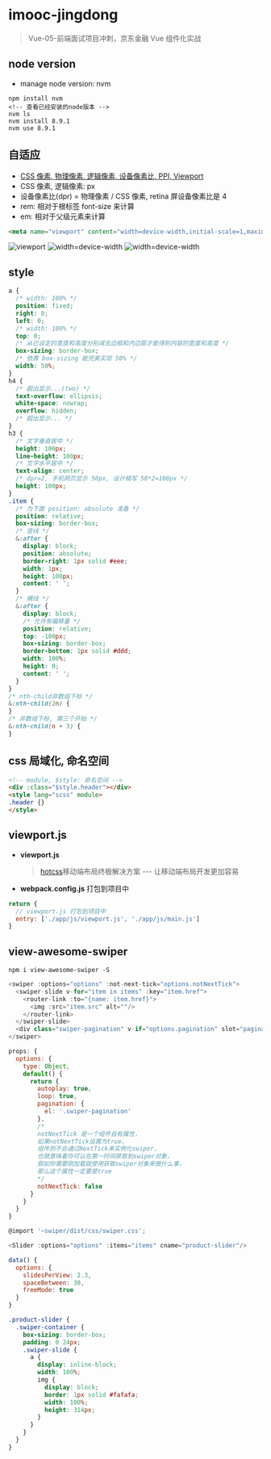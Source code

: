 ﻿# imooc-jingdong

> Vue-05-前端面试项目冲刺，京东金融 Vue 组件化实战

## node version

- manage node version: nvm

```console
npm install nvm
<!-- 查看已经安装的node版本 -->
nvm ls
nvm install 8.9.1
nvm use 8.9.1
```

## 自适应

- [CSS 像素, 物理像素, 逻辑像素, 设备像素比, PPI, Viewport](https://github.com/jawil/blog/issues/21)
- CSS 像素, 逻辑像素: px
- 设备像素比(dpr) = 物理像素 / CSS 像素, retina 屏设备像素比是 4
- rem: 相对于根标签 font-size 来计算
- em: 相对于父级元素来计算

```html
<meta name="viewport" content="width=device-width,initial-scale=1,maximum-scale=1,minimum-scale=1,user-scalable=no,minimal-ui">
```

![viewport](static/Q1.png)
![width=device-width](static/Q2.png)
![width=device-width](static/Q3.png)

## style

```css
a {
  /* width: 100% */
  position: fixed;
  right: 0;
  left: 0;
  /* width: 100% */
  top: 0;
  /* 从已设定的宽度和高度分别减去边框和内边距才能得到内容的宽度和高度 */
  box-sizing: border-box;
  /* 依靠 box-sizing 能完美实现 50% */
  width: 50%;
}
h4 {
  /* 超出显示...(two) */
  text-overflow: ellipsis;
  white-space: nowrap;
  overflow: hidden;
  /* 超出显示... */
}
h3 {
  /* 文字垂直居中 */
  height: 100px;
  line-height: 100px;
  /* 文字水平居中 */
  text-align: center;
  /* dpr=2, 手机网页显示 50px, 设计稿写 50*2=100px */
  height: 100px;
}
.item {
  /* 为下面 position: absolute 准备 */
  position: relative;
  box-sizing: border-box;
  /* 竖线 */
  &:after {
    display: block;
    position: absolute;
    border-right: 1px solid #eee;
    width: 1px;
    height: 100px;
    content: ' ';
  }
  /* 横线 */
  &:after {
    display: block;
    /* 允许有偏移量 */
    position: relative;
    top: -100px;
    box-sizing: border-box;
    border-bottom: 1px solid #ddd;
    width: 100%;
    height: 0;
    content: ' ';
  }
}
/* nth-child非数组下标 */
&:nth-child(2n) {
}
/* 非数组下标, 第三个开始 */
&:nth-child(n + 3) {
}
```

## css 局域化, 命名空间

```html
<!-- module, $style: 命名空间 -->
<div :class="$style.header"></div>
<style lang="scss" module>
.header {}
</style>
```

## viewport.js

- **viewport.js**
  > [hotcss](https://github.com/imochen/hotcss)移动端布局终极解决方案 --- 让移动端布局开发更加容易
- **webpack.config.js** 打包到项目中

```js
return {
  // viewport.js 打包到项目中
  entry: ['./app/js/viewport.js', './app/js/main.js']
}
```

## view-awesome-swiper

```node
npm i view-awesome-swiper -S
```

<!-- 常见的轮播图 -->

```js
<swiper :options="options" :not-next-tick="options.notNextTick">
  <swiper-slide v-for="item in items" :key="item.href">
    <router-link :to="{name: item.href}">
      <img :src="item.src" alt=""/>
    </router-link>
  </swiper-slide>
  <div class="swiper-pagination" v-if="options.pagination" slot="pagination"/>
</swiper>

props: {
  options: {
    type: Object,
    default() {
      return {
        autoplay: true,
        loop: true,
        pagination: {
          el: '.swiper-pagination'
        },
        /*
        notNextTick 是一个组件自有属性，
        如果notNextTick设置为true，
        组件则不会通过NextTick来实例化swiper，
        也就意味着你可以在第一时间获取到swiper对象，
        假如你需要刚加载就使用获取swiper对象来做什么事，
        那么这个属性一定要是true
        */
        notNextTick: false
      }
    }
  }
}

@import '~swiper/dist/css/swiper.css';
```

<!-- 横向的轮播图 -->

```js
<Slider :options="options" :items="items" cname="product-slider"/>

data() {
  options: {
    slidesPerView: 2.3,
    spaceBetween: 30,
    freeMode: true
  }
}
```

```css
.product-slider {
  .swiper-container {
    box-sizing: border-box;
    padding: 0 24px;
    .swiper-slide {
      a {
        display: inline-block;
        width: 100%;
        img {
          display: block;
          border: 1px solid #fafafa;
          width: 100%;
          height: 314px;
        }
      }
    }
  }
}
```
